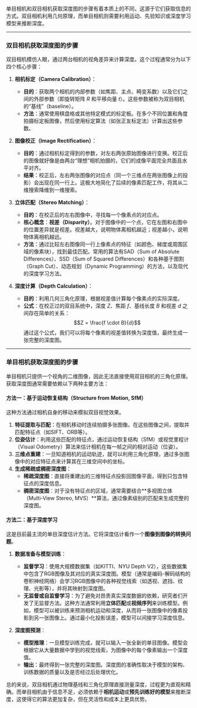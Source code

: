 单目相机和双目相机获取深度图的步骤有着本质上的不同，这源于它们获取信息的方式。双目相机利用几何原理，而单目相机则需要利用运动、先验知识或深度学习模型来推断深度。

---

### 双目相机获取深度图的步骤

双目相机模仿人眼，通过两台相机的视角差异来计算深度。这个过程通常分为以下四个核心步骤：

1.  **相机标定（Camera Calibration）**：
    * **目的**：获取两个相机的内部参数（如焦距、主点、畸变系数）以及它们之间的外部参数（即旋转矩阵 $R$ 和平移向量 $t$）。这些参数被称为双目相机的“基线”（baseline）。
    * **方法**：通常使用棋盘格或其他特定模式的标定板。在多个不同位置和角度拍摄标定板图像，然后使用标定算法（如张正友标定法）计算出这些参数。

2.  **图像校正（Image Rectification）**：
    * **目的**：通过相机标定得到的参数，对左右两张原始图像进行变换。校正后的图像就好像是由两台“理想”相机拍摄的，它们的成像平面完全共面且水平对齐。
    * **结果**：校正后，左右两张图像的对应点（同一个三维点在两张图像上的投影）会出现在同一行上。这极大地简化了后续的像素匹配工作，将其从二维搜索降维到一维搜索。

3.  **立体匹配（Stereo Matching）**：
    * **目的**：在校正后的左右图像中，寻找每一个像素点的对应点。
    * **核心概念**：**视差（Disparity）**。对于图像中的一个点，它在左图和右图中的位置差异就是视差。视差越大，说明物体离相机越近；视差越小，说明物体离相机越远。
    * **方法**：通过比较左右图像同一行上像素点的特征（如颜色、梯度或周围区域的像素块），找到最佳匹配。常用的算法有SAD（Sum of Absolute Differences）、SSD（Sum of Squared Differences）和各种基于图割（Graph Cut）、动态规划（Dynamic Programming）的方法，以及现代的深度学习方法。

4.  **深度计算（Depth Calculation）**：
    * **目的**：利用几何三角化原理，根据视差值计算每个像素点的实际深度。
    * **公式**：在校正过的双目系统中，深度 $Z$、焦距 $f$、基线长度 $B$ 和视差 $d$ 之间存在简单的关系：
        $$Z = \frac{f \cdot B}{d}$$
        通过这个公式，我们可以将每个像素的视差值转换为深度值，最终生成一张完整的深度图。

---

### 单目相机获取深度图的步骤

单目相机只提供一个视角的二维图像，因此无法直接使用双目相机的三角化原理。获取深度图通常需要依赖以下两种主要方法：

#### 方法一：基于运动恢复结构（Structure from Motion, SfM）

这种方法通过相机自身的移动来模拟双目视觉效果。

1.  **特征提取与匹配**：在相机移动时连续拍摄多张图像。在这些图像之间，提取并匹配特征点（如SIFT、ORB等）。
2.  **位姿估计**：利用这些匹配的特征点，通过运动恢复结构（SfM）或视觉里程计（Visual Odometry）算法来估计相机在每一帧之间的相对运动（位姿）。
3.  **三维点重建**：一旦知道相机的运动轨迹，就可以利用三角化原理，通过多张图像中的对应特征点来计算其在三维空间中的坐标。
4.  **生成稀疏或稠密深度图**：
    * **稀疏深度图**：直接将重建出的三维特征点投影回图像平面，得到只包含特征点的深度信息。
    * **稠密深度图**：对于没有特征点的区域，通常需要结合**多视图立体（Multi-View Stereo, MVS）**算法，通过像素级别的匹配来生成完整的深度图。

#### 方法二：基于深度学习

这是目前最主流的单目深度估计方法。它将深度估计看作一个**图像到图像的转换问题**。

1.  **数据准备与模型训练**：
    * **监督学习**：使用大规模数据集（如KITTI、NYU Depth V2），这些数据集中包含了RGB图像及其对应的真实深度图。模型（通常是编码-解码结构的卷积神经网络）会学习RGB图像中的各种视觉线索（如透视、遮挡、纹理、光影等），并将其映射到深度图。
    * **无监督或自监督学习**：为了避免对昂贵真实深度数据的依赖，研究者们开发了无监督方法。这种方法通常利用**立体匹配**或**视频序列**来训练模型。例如，模型可以被训练来预测相机运动和深度，从而将一张图像中的像素投影到另一张图像上。通过最小化投影误差，模型可以间接学习深度信息。

2.  **深度图预测**：
    * **模型推理**：一旦模型训练完成，就可以输入一张全新的单目图像。模型会根据它从大量数据中学到的视觉线索，为图像中的每个像素输出一个深度值。
    * **输出**：最终得到一张完整的深度图。深度图的准确性取决于模型的架构、训练数据的质量以及是否经过后处理优化。

总的来说，双目相机通过物理基线和三角化原理直接测量深度，过程更为直观和精确。而单目相机由于信息不足，必须依赖于**相机运动**或**预先训练好的模型**来推断深度，这使得它的算法更加复杂，但在灵活性和成本上更具优势。